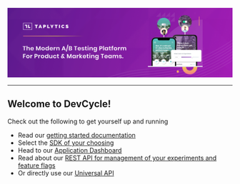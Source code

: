 [![header image](/images/tl-banner.png)](https://app.devCycle.com)

--- 

## Welcome to DevCycle!

Check out the following to get yourself up and running

* Read our [getting started documentation](https://docs.taplytics.com/)
* Select the [SDK of your choosing](https://docs.taplytics.com/docs/starting-with-taplytics)
* Head to our [Application Dashboard](https://taplytics.com/) 
* Read about our [REST API for management of your experiments and feature flags](https://docs.taplytics.com/reference/introduction) 
* Or directly use our [Universal API](https://universal-docs.taplytics.com/)

